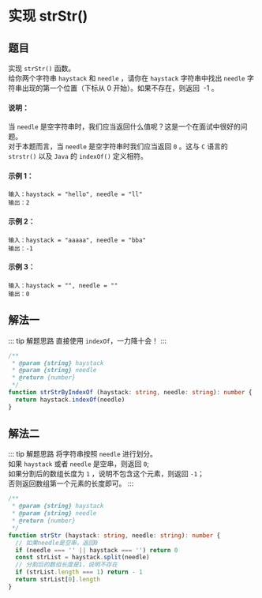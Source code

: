 # 实现 strStr()

## 题目
实现 `strStr()` 函数。<br>
给你两个字符串 `haystack` 和 `needle` ，请你在 `haystack` 字符串中找出 `needle` 字符串出现的第一个位置（下标从 0 开始）。如果不存在，则返回  -1 。

#### 说明：
当 `needle` 是空字符串时，我们应当返回什么值呢？这是一个在面试中很好的问题。<br>
对于本题而言，当 `needle` 是空字符串时我们应当返回 `0` 。这与 `C` 语言的 `strstr()` 以及 `Java` 的 `indexOf()` 定义相符。

#### 示例 1：
```
输入：haystack = "hello", needle = "ll"
输出：2
```
#### 示例 2：
```
输入：haystack = "aaaaa", needle = "bba"
输出：-1
```
#### 示例 3：
```
输入：haystack = "", needle = ""
输出：0
```

## 解法一
::: tip 解题思路
直接使用 `indexOf`，一力降十会！
:::

```ts
/**
 * @param {string} haystack
 * @param {string} needle
 * @return {number}
 */
function strStrByIndexOf (haystack: string, needle: string): number {
  return haystack.indexOf(needle)
}
```

## 解法二
::: tip 解题思路
将字符串按照 `needle` 进行划分。<br>
如果 `haystack` 或者 `needle` 是空串，则返回 `0`;<br>
如果分割后的数组长度为 `1` ，说明不包含这个元素，则返回 `-1`；<br>
否则返回数组第一个元素的长度即可。
:::

```ts
/**
 * @param {string} haystack
 * @param {string} needle
 * @return {number}
 */
function strStr (haystack: string, needle: string): number {
  // 如果needle是空串，返回0
  if (needle === '' || haystack === '') return 0
  const strList = haystack.split(needle)
  // 分割后的数组长度是1，说明不存在
  if (strList.length === 1) return - 1
  return strList[0].length
}
```
